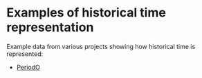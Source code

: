 # Examples of historical time representation

Example data from various projects showing how historical time is represented:

* [PeriodO](periodo/)

